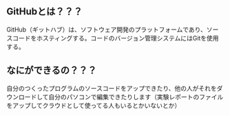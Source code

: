 ## GitHubとは？？？

GitHub（ギットハブ）は、ソフトウェア開発のプラットフォームであり、ソースコードをホスティングする。コードのバージョン管理システムにはGitを使用する。

## なにができるの？？？

自分のつくったプログラムのソースコードをアップできたり、他の人がそれをダウンロードして自分のパソコンで編集できたりします（実験レポートのファイルをアップしてクラウドとして使ってる人もいるとかいないとか）